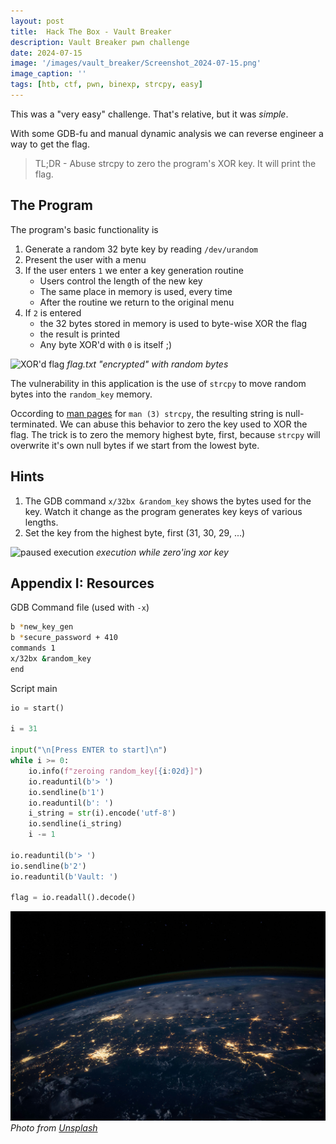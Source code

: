 ```yaml
---
layout: post
title:  Hack The Box - Vault Breaker
description: Vault Breaker pwn challenge
date: 2024-07-15
image: '/images/vault_breaker/Screenshot_2024-07-15.png'
image_caption: ''
tags: [htb, ctf, pwn, binexp, strcpy, easy]
---
```


This was a "very easy" challenge. That's relative, but it was *simple*.

With some GDB-fu and manual dynamic analysis we can reverse engineer a way to get the flag.

> TL;DR - Abuse strcpy to zero the program's XOR key. It will print the flag.

## The Program
The program's basic functionality is
1. Generate a random 32 byte key by reading `/dev/urandom`
2. Present the user with a menu
3. If the user enters `1` we enter a key generation routine
    * Users control the length of the new key
    * The same place in memory is used, every time
    * After the routine we return to the original menu
4. If `2` is entered
    * the 32 bytes stored in memory is used to byte-wise XOR the flag
    * the result is printed
    * Any byte XOR'd with `0` is itself ;)

![XOR'd flag]({{site.baseURL}}/images/vault_breaker/Screenshot_2024-07-15_3.png)
*flag.txt "encrypted" with random bytes*

The vulnerability in this application is the use of `strcpy` to move random bytes
into the `random_key` memory.

Occording to [man pages](https://man7.org/linux/man-pages/man3/strcpy.3.html) for `man (3) strcpy`, the resulting string is null-terminated. We can abuse this behavior to zero the key used to XOR the flag. The trick is to zero the memory highest byte, first, because `strcpy` will overwrite it's own null bytes if we start from the lowest byte.

## Hints
1. The GDB command `x/32bx &random_key` shows the bytes used for the key. Watch it change as the program generates key keys of various lengths.
2. Set the key from the highest byte, first (31, 30, 29, ...)

![paused execution]({{site.baseUrl}}/images/vault_breaker/Screenshot_2024-07-15_2.png)
*execution while zero'ing xor key*

## Appendix I: Resources

GDB Command file (used with `-x`)

```bash
b *new_key_gen
b *secure_password + 410
commands 1
x/32bx &random_key
end
```

Script main

```python
io = start()

i = 31

input("\n[Press ENTER to start]\n")
while i >= 0:
    io.info(f"zeroing random_key[{i:02d}]")
    io.readuntil(b'> ')
    io.sendline(b'1')
    io.readuntil(b': ')
    i_string = str(i).encode('utf-8')
    io.sendline(i_string)
    i -= 1

io.readuntil(b'> ')
io.sendline(b'2')
io.readuntil(b'Vault: ')

flag = io.readall().decode()
```

<div class="gallery-box">
  <div class="gallery">
    <img src="/images/earth_orbit.jpg" loading="lazy" alt="void">
  </div>
  <em>Photo from <a href="https://unsplash.com/" target="_blank">Unsplash</a></em>
</div>
